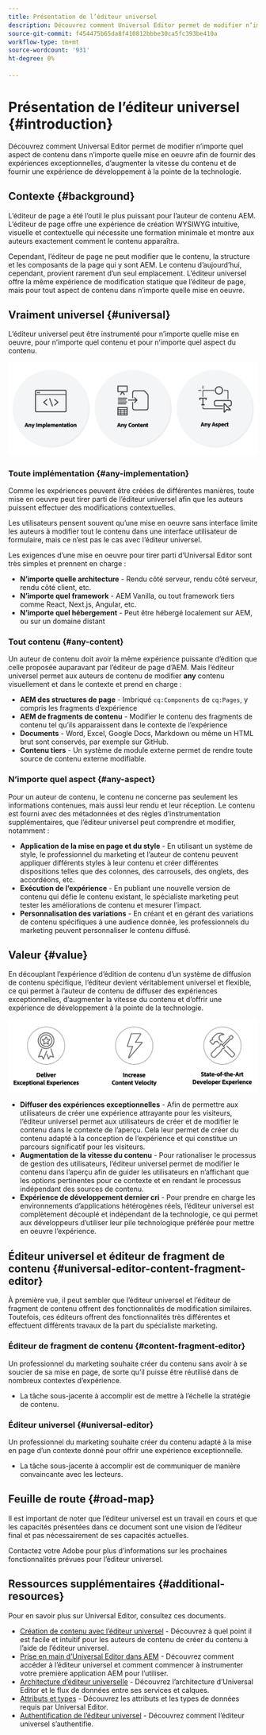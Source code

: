 ```yaml
---
title: Présentation de l’éditeur universel
description: Découvrez comment Universal Editor permet de modifier n’importe quel aspect de contenu dans n’importe quelle mise en oeuvre afin de fournir des expériences exceptionnelles, d’augmenter la vitesse du contenu et de fournir une expérience de développement à la pointe de la technologie.
source-git-commit: f454475b65da8f410812bbbe30ca5fc393be410a
workflow-type: tm+mt
source-wordcount: '931'
ht-degree: 0%

---
```



# Présentation de l’éditeur universel {#introduction}

Découvrez comment Universal Editor permet de modifier n’importe quel aspect de contenu dans n’importe quelle mise en oeuvre afin de fournir des expériences exceptionnelles, d’augmenter la vitesse du contenu et de fournir une expérience de développement à la pointe de la technologie.

## Contexte {#background}

L’éditeur de page a été l’outil le plus puissant pour l’auteur de contenu AEM. L’éditeur de page offre une expérience de création WYSIWYG intuitive, visuelle et contextuelle qui nécessite une formation minimale et montre aux auteurs exactement comment le contenu apparaîtra.

Cependant, l’éditeur de page ne peut modifier que le contenu, la structure et les composants de la page qui y sont AEM. Le contenu d’aujourd’hui, cependant, provient rarement d’un seul emplacement. L’éditeur universel offre la même expérience de modification statique que l’éditeur de page, mais pour tout aspect de contenu dans n’importe quelle mise en oeuvre.

## Vraiment universel {#universal}

L’éditeur universel peut être instrumenté pour n’importe quelle mise en oeuvre, pour n’importe quel contenu et pour n’importe quel aspect du contenu.

![Qu&#39;est-ce qui rend universel ?](assets/universal.png)

### Toute implémentation {#any-implementation}

Comme les expériences peuvent être créées de différentes manières, toute mise en oeuvre peut tirer parti de l’éditeur universel afin que les auteurs puissent effectuer des modifications contextuelles.

Les utilisateurs pensent souvent qu’une mise en oeuvre sans interface limite les auteurs à modifier tout le contenu dans une interface utilisateur de formulaire, mais ce n’est pas le cas avec l’éditeur universel.

Les exigences d’une mise en oeuvre pour tirer parti d’Universal Editor sont très simples et prennent en charge :

* **N’importe quelle architecture** - Rendu côté serveur, rendu côté serveur, rendu côté client, etc.
* **N’importe quel framework** - AEM Vanilla, ou tout framework tiers comme React, Next.js, Angular, etc.
* **N’importe quel hébergement** - Peut être hébergé localement sur AEM, ou sur un domaine distant

### Tout contenu {#any-content}

Un auteur de contenu doit avoir la même expérience puissante d’édition que celle proposée auparavant par l’éditeur de page d’AEM. Mais l’éditeur universel permet aux auteurs de contenu de modifier **any** contenu visuellement et dans le contexte et prend en charge :

* **AEM des structures de page** - Imbriqué `cq:Components` de `cq:Pages`, y compris les fragments d’expérience
* **AEM de fragments de contenu** - Modifier le contenu des fragments de contenu tel qu’ils apparaissent dans le contexte de l’expérience
* **Documents** - Word, Excel, Google Docs, Markdown ou même un HTML brut sont conservés, par exemple sur GitHub.
* **Contenu tiers** - Un système de module externe permet de rendre toute source de contenu externe modifiable.

### N’importe quel aspect {#any-aspect}

Pour un auteur de contenu, le contenu ne concerne pas seulement les informations contenues, mais aussi leur rendu et leur réception. Le contenu est fourni avec des métadonnées et des règles d’instrumentation supplémentaires, que l’éditeur universel peut comprendre et modifier, notamment :

* **Application de la mise en page et du style** - En utilisant un système de style, le professionnel du marketing et l’auteur de contenu peuvent appliquer différents styles à leur contenu et créer différentes dispositions telles que des colonnes, des carrousels, des onglets, des accordéons, etc.
* **Exécution de l’expérience** - En publiant une nouvelle version de contenu qui défie le contenu existant, le spécialiste marketing peut tester les améliorations de contenu et mesurer l’impact.
* **Personnalisation des variations** - En créant et en gérant des variations de contenu spécifiques à une audience donnée, les professionnels du marketing peuvent personnaliser le contenu diffusé.

## Valeur  {#value}

En découplant l’expérience d’édition de contenu d’un système de diffusion de contenu spécifique, l’éditeur devient véritablement universel et flexible, ce qui permet à l’auteur de contenu de diffuser des expériences exceptionnelles, d’augmenter la vitesse du contenu et d’offrir une expérience de développement à la pointe de la technologie.

![La valeur de l’éditeur universel](assets/value.png)

* **Diffuser des expériences exceptionnelles** - Afin de permettre aux utilisateurs de créer une expérience attrayante pour les visiteurs, l’éditeur universel permet aux utilisateurs de créer et de modifier le contenu dans le contexte de l’aperçu. Cela leur permet de créer du contenu adapté à la conception de l’expérience et qui constitue un parcours significatif pour les visiteurs.
* **Augmentation de la vitesse du contenu** - Pour rationaliser le processus de gestion des utilisateurs, l’éditeur universel permet de modifier le contenu dans l’aperçu afin de guider les utilisateurs en n’affichant que les options pertinentes pour ce contexte et en rendant le processus indépendant des sources de contenu.
* **Expérience de développement dernier cri** - Pour prendre en charge les environnements d’applications hétérogènes réels, l’éditeur universel est complètement découplé et indépendant de la technologie, ce qui permet aux développeurs d’utiliser leur pile technologique préférée pour mettre en oeuvre l’expérience.

## Éditeur universel et éditeur de fragment de contenu {#universal-editor-content-fragment-editor}

À première vue, il peut sembler que l’éditeur universel et l’éditeur de fragment de contenu offrent des fonctionnalités de modification similaires. Toutefois, ces éditeurs offrent des fonctionnalités très différentes et effectuent différents travaux de la part du spécialiste marketing.

### Éditeur de fragment de contenu {#content-fragment-editor}

Un professionnel du marketing souhaite créer du contenu sans avoir à se soucier de sa mise en page, de sorte qu’il puisse être réutilisé dans de nombreux contextes d’expérience.

* La tâche sous-jacente à accomplir est de mettre à l’échelle la stratégie de contenu.

### Éditeur universel {#universal-editor}

Un professionnel du marketing souhaite créer du contenu adapté à la mise en page d’un contexte donné pour offrir une expérience exceptionnelle.

* La tâche sous-jacente à accomplir est de communiquer de manière convaincante avec les lecteurs.

## Feuille de route {#road-map}

Il est important de noter que l’éditeur universel est un travail en cours et que les capacités présentées dans ce document sont une vision de l’éditeur final et pas nécessairement de ses capacités actuelles.

Contactez votre Adobe pour plus d’informations sur les prochaines fonctionnalités prévues pour l’éditeur universel.

## Ressources supplémentaires {#additional-resources}

Pour en savoir plus sur Universal Editor, consultez ces documents.

* [Création de contenu avec l’éditeur universel](authoring.md) - Découvrez à quel point il est facile et intuitif pour les auteurs de contenu de créer du contenu à l’aide de l’éditeur universel.
* [Prise en main d’Universal Editor dans AEM](getting-started.md) - Découvrez comment accéder à l’éditeur universel et comment commencer à instrumenter votre première application AEM pour l’utiliser.
* [Architecture d’éditeur universelle](architecture.md) - Découvrez l’architecture d’Universal Editor et le flux de données entre ses services et calques.
* [Attributs et types](attributes-types.md) - Découvrez les attributs et les types de données requis par Universal Editor.
* [Authentification de l’éditeur universel](authentication.md) - Découvrez comment l’éditeur universel s’authentifie.
